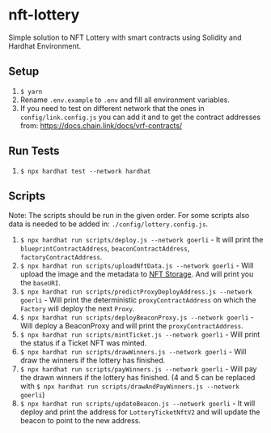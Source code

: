 # nft-lottery

Simple solution to NFT Lottery with smart contracts using Solidity and Hardhat Environment.

## Setup
1. `$ yarn`
2. Rename `.env.example` to `.env` and fill all environment variables.
3. If you need to test on different network that the ones in `config/link.config.js` you can add it and to get the contract addresses from: https://docs.chain.link/docs/vrf-contracts/

## Run Tests
1. `$ npx hardhat test --network hardhat`

## Scripts
Note: The scripts should be run in the given order. For some scripts also data is needed to be added in: `./config/lottery.config.js`. 
1. `$ npx hardhat run scripts/deploy.js --network goerli` - It will print the `blueprintContractAddress`, `beaconContractAddress`, `factoryContractAddress`.
2. `$ npx hardhat run scripts/uploadNftData.js --network goerli` - Will upload the image and the metadata to [NFT Storage](https://nft.storage/). And will print you the `baseURI`.
3. `$ npx hardhat run scripts/predictProxyDeployAddress.js --network goerli` - Will print the deterministic `proxyContractAddress` on which the `Factory` will deploy the next `Proxy`.
3. `$ npx hardhat run scripts/deployBeaconProxy.js --network goerli` - Will deploy a BeaconProxy and will print the `proxyContractAddress`.
4. `$ npx hardhat run scripts/mintTicket.js --network goerli` - Will print the status if a Ticket NFT was minted.
5. `$ npx hardhat run scripts/drawWinners.js --network goerli` - Will draw the winners if the lottery has finished.
6. `$ npx hardhat run scripts/payWinners.js --network goerli` - Will pay the drawn winners if the lottery has finished.
(4 and 5 can be replaced with `$ npx hardhat run scripts/drawAndPayWinners.js --network goerli`)
7. `$ npx hardhat run scripts/updateBeacon.js --network goerli` - It will deploy and print the address for `LotteryTicketNftV2` and will update the beacon to point to the new address. 


